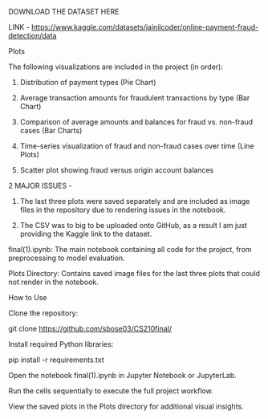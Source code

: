 DOWNLOAD THE DATASET HERE

LINK - https://www.kaggle.com/datasets/jainilcoder/online-payment-fraud-detection/data

Plots

The following visualizations are included in the project (in order):

1. Distribution of payment types (Pie Chart)

2. Average transaction amounts for fraudulent transactions by type (Bar Chart)

3. Comparison of average amounts and balances for fraud vs. non-fraud cases (Bar Charts)

4. Time-series visualization of fraud and non-fraud cases over time (Line Plots)

5. Scatter plot showing fraud versus origin account balances

2 MAJOR ISSUES - 

1.  The last three plots were saved separately and are included as image files in the repository due to rendering issues in the notebook.

2. The CSV was to big to be uploaded onto GitHub, as a result I am just providing the Kaggle link to the dataset.

final(1).ipynb: The main notebook containing all code for the project, from preprocessing to model evaluation.

Plots Directory: Contains saved image files for the last three plots that could not render in the notebook.

How to Use

Clone the repository:

git clone https://github.com/sbose03/CS210final/

Install required Python libraries:

pip install -r requirements.txt  

Open the notebook final(1).ipynb in Jupyter Notebook or JupyterLab.

Run the cells sequentially to execute the full project workflow.

View the saved plots in the Plots directory for additional visual insights.


